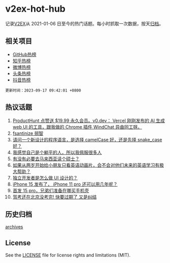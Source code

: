 # v2ex-hot-hub

 记录[V2EX](https://www.v2ex.com/)从 2021-01-06 日至今的热门话题。每小时抓取一次数据，按天[归档](archives)。
 
 ## 相关项目

- [GitHub热榜](https://github.com/it985/github-hot-hub)
- [知乎热榜](https://github.com/it985/zhihu-hot-hub)
- [微博热榜](https://github.com/it985/weibo-hot-hub)
- [头条热榜](https://github.com/it985/toutiao-hot-hub)
- [抖音热榜](https://github.com/it985/douyin-hot-hub)


 `更新时间：2023-09-17 09:42:01 +0800`

## 热议话题

1. [ProductHunt 点赞送 $19.99 永久会员。v0.dev： Vercel 刚刚发布的 AI 生成 web UI 的工具，跟我做的 Chrome 插件 WindChat 异曲同工呀。](https://www.v2ex.com/t/974403)
1. [fsantinize 弱智](https://www.v2ex.com/t/974343)
1. [请问一个新设计的程序语言，是选择 camelCase 好，还是先择 snake_case 好？](https://www.v2ex.com/t/974361)
1. [我感觉自己是个躺平的人，所以我佩服很多人](https://www.v2ex.com/t/974340)
1. [有没有必要去马来西亚读个硕士？](https://www.v2ex.com/t/974389)
1. [如果从两岁开始给小朋友只看英语动画片，会不会对他们未来的英语学习有极大帮助？](https://www.v2ex.com/t/974448)
1. [独立开发者是怎么做 UI 设计的？](https://www.v2ex.com/t/974366)
1. [iPhone 15 发布了， iPhone 11 pro 还可以用几年呢？](https://www.v2ex.com/t/974418)
1. [首发 15 pro，兄弟们准备在哪买手机壳](https://www.v2ex.com/t/974405)
1. [驾考还在北京没考完! 快要过期了 又是纠结](https://www.v2ex.com/t/974351)

## 历史归档

[archives](archives)

## License

See the [LICENSE](LICENSE) file for license rights and limitations (MIT).
